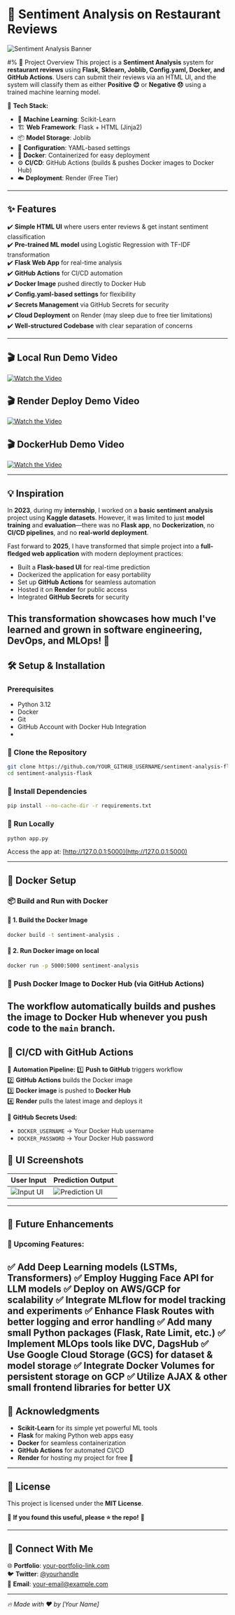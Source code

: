 # 🌟 Sentiment Analysis on Restaurant Reviews

![Sentiment Analysis Banner](https://drive.google.com/file/d/1LZK4wVcY8JI9rym_05YwZmFMi-4RUXBT/view?usp=sharing)

#% 📌 Project Overview
This project is a **Sentiment Analysis** system for **restaurant reviews** using **Flask, Sklearn, Joblib, Config.yaml, Docker, and GitHub Actions**. Users can submit their reviews via an HTML UI, and the system will classify them as either **Positive 😊** or **Negative 😞** using a trained machine learning model.

🚀 **Tech Stack:**
- 🧠 **Machine Learning**: Scikit-Learn
- 🏗️ **Web Framework**: Flask + HTML (Jinja2)
- 📦 **Model Storage**: Joblib
- 🔧 **Configuration**: YAML-based settings
- 🐳 **Docker**: Containerized for easy deployment
- ⚙️ **CI/CD**: GitHub Actions (builds & pushes Docker images to Docker Hub)
- ☁️ **Deployment**: Render (Free Tier)

---

## ✨ Features
✔️ **Simple HTML UI** where users enter reviews & get instant sentiment classification  
✔️ **Pre-trained ML model** using Logistic Regression with TF-IDF transformation  
✔️ **Flask Web App** for real-time analysis  
✔️ **GitHub Actions** for CI/CD automation  
✔️ **Docker Image** pushed directly to Docker Hub  
✔️ **Config.yaml-based settings** for flexibility  
✔️ **Secrets Management** via GitHub Secrets for security  
✔️ **Cloud Deployment** on Render (may sleep due to free tier limitations)  
✔️ **Well-structured Codebase** with clear separation of concerns  

---

## 🎬 Local Run Demo Video
[![Watch the Video](https://img.youtube.com/vi/YOUR_VIDEO_ID_HERE/0.jpg)](https://www.youtube.com/watch?v=YOUR_VIDEO_ID_HERE)

## 🎬 Render Deploy Demo Video
[![Watch the Video](https://img.youtube.com/vi/YOUR_VIDEO_ID_HERE/0.jpg)](https://www.youtube.com/watch?v=YOUR_VIDEO_ID_HERE)

## 🎬 DockerHub Demo Video
[![Watch the Video](https://img.youtube.com/vi/YOUR_VIDEO_ID_HERE/0.jpg)](https://www.youtube.com/watch?v=YOUR_VIDEO_ID_HERE)

---

## 💡 Inspiration
In **2023**, during my **internship**, I worked on a **basic sentiment analysis** project using **Kaggle datasets**. However, it was limited to just **model training** and **evaluation**—there was no **Flask app**, no **Dockerization**, no **CI/CD pipelines**, and no **real-world deployment**.

Fast forward to **2025**, I have transformed that simple project into a **full-fledged web application** with modern deployment practices:
- Built a **Flask-based UI** for real-time prediction
- Dockerized the application for easy portability
- Set up **GitHub Actions** for seamless automation
- Hosted it on **Render** for public access
- Integrated **GitHub Secrets** for security

This transformation showcases **how much I've learned** and grown in software engineering, DevOps, and MLOps! 🚀
---

## 🛠️ Setup & Installation
### Prerequisites
- Python 3.12
- Docker
- Git
- GitHub Account with Docker Hub Integration
- 

### 🔹 Clone the Repository
```bash
git clone https://github.com/YOUR_GITHUB_USERNAME/sentiment-analysis-flask.git
cd sentiment-analysis-flask
```

### 🔹 Install Dependencies
```bash
pip install --no-cache-dir -r requirements.txt
```

### 🔹 Run Locally
```bash
python app.py
```
Access the app at: [http://127.0.0.1:5000](http://127.0.0.1:5000)

---

## 🐳 Docker Setup

### 📦 Build and Run with Docker

#### 🔹 1. **Build the Docker Image**
```bash
docker build -t sentiment-analysis .
```
#### 🔹 2. **Run Docker image on local**
```bash
docker run -p 5000:5000 sentiment-analysis
```

### 🔹 Push Docker Image to Docker Hub (via GitHub Actions)
The workflow automatically builds and pushes the image to Docker Hub whenever you push code to the `main` branch.
---

## 🔄 CI/CD with GitHub Actions
🚀 **Automation Pipeline:**
1️⃣ **Push to GitHub** triggers workflow  
2️⃣ **GitHub Actions** builds the Docker image  
3️⃣ **Docker image** is pushed to **Docker Hub**  
4️⃣ **Render** pulls the latest image and deploys it  

📂 **GitHub Secrets Used:**
- `DOCKER_USERNAME` → Your Docker Hub username
- `DOCKER_PASSWORD` → Your Docker Hub password


## 🎨 UI Screenshots
| User Input | Prediction Output |
|------------|------------------|
| ![Input UI](https://source.unsplash.com/300x200/?keyboard,writing) | ![Prediction UI](https://source.unsplash.com/300x200/?emotion,happy) |

---

## 📌 Future Enhancements
### 🚀 Upcoming Features:
✅ Add Deep Learning models (**LSTMs, Transformers**)
✅ Employ Hugging Face API for **LLM models**
✅ **Deploy on AWS/GCP** for scalability
✅ Integrate **MLflow** for model tracking and experiments
✅ Enhance Flask Routes with better logging and error handling
✅ Add many small Python packages **(Flask, Rate Limit, etc.)**
✅ Implement MLOps tools like **DVC, DagsHub**
✅ Use **Google Cloud Storage (GCS)** for dataset & model storage
✅ Integrate **Docker Volumes** for persistent storage on GCP
✅ Utilize **AJAX** & other small frontend libraries for better UX
---

## 👏 Acknowledgments
- **Scikit-Learn** for its simple yet powerful ML tools
- **Flask** for making Python web apps easy
- **Docker** for seamless containerization
- **GitHub Actions** for automated CI/CD
- **Render** for hosting my project for free 🎉

---

## 📜 License
This project is licensed under the **MIT License**.

💙 **If you found this useful, please ⭐ the repo!** 🚀

---

## 📢 Connect With Me
🌐 **Portfolio**: [your-portfolio-link.com](https://your-portfolio-link.com)  
🐦 **Twitter**: [@yourhandle](https://twitter.com/yourhandle)  
📧 **Email**: your-email@example.com  

---

_🔥 Made with ❤️ by [Your Name]_

